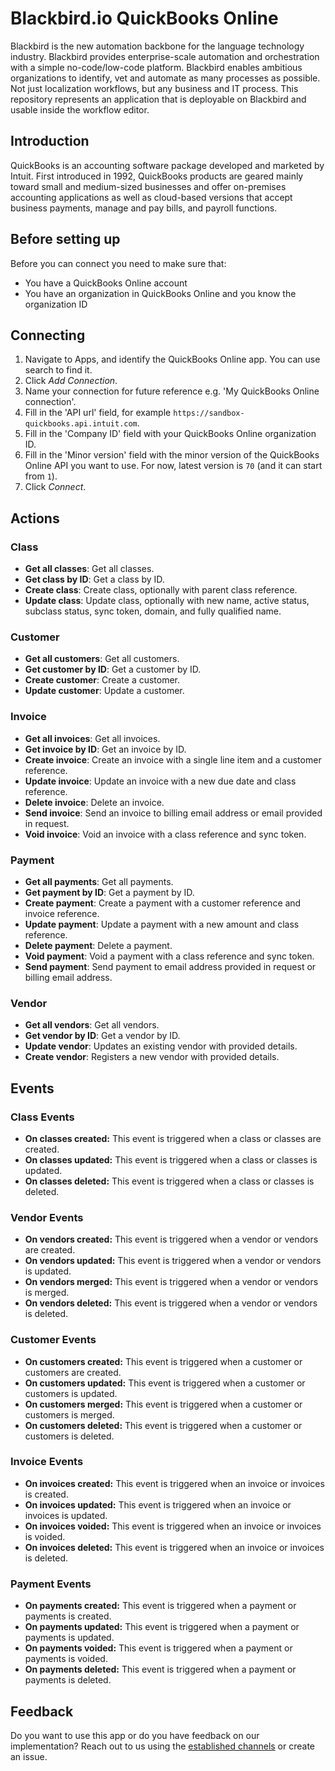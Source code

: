 ﻿# Blackbird.io QuickBooks Online

Blackbird is the new automation backbone for the language technology industry. Blackbird provides enterprise-scale automation and orchestration with a simple no-code/low-code platform. Blackbird enables ambitious organizations to identify, vet and automate as many processes as possible. Not just localization workflows, but any business and IT process. This repository represents an application that is deployable on Blackbird and usable inside the workflow editor.

## Introduction

<!-- begin docs -->

QuickBooks is an accounting software package developed and marketed by Intuit. First introduced in 1992, QuickBooks products are geared mainly toward small and medium-sized businesses and offer on-premises accounting applications as well as cloud-based versions that accept business payments, manage and pay bills, and payroll functions.

## Before setting up 

Before you can connect you need to make sure that:

- You have a QuickBooks Online account
- You have an organization in QuickBooks Online and you know the organization ID

## Connecting

1.  Navigate to Apps, and identify the QuickBooks Online app. You can use search to find it.
2. Click _Add Connection_.
3. Name your connection for future reference e.g. 'My QuickBooks Online connection'.
4. Fill in the 'API url' field, for example `https://sandbox-quickbooks.api.intuit.com`.
5. Fill in the 'Company ID' field with your QuickBooks Online organization ID.
6. Fill in the 'Minor version' field with the minor version of the QuickBooks Online API you want to use. For now, latest version is `70` (and it can start from `1`).
7. Click _Connect_.

## Actions

### Class

- **Get all classes**: Get all classes.
- **Get class by ID**: Get a class by ID.
- **Create class**: Create class, optionally with parent class reference.
- **Update class**: Update class, optionally with new name, active status, subclass status, sync token, domain, and fully qualified name.

### Customer

- **Get all customers**: Get all customers.
- **Get customer by ID**: Get a customer by ID.
- **Create customer**: Create a customer.
- **Update customer**: Update a customer.

### Invoice

- **Get all invoices**: Get all invoices.
- **Get invoice by ID**: Get an invoice by ID.
- **Create invoice**: Create an invoice with a single line item and a customer reference.
- **Update invoice**: Update an invoice with a new due date and class reference.
- **Delete invoice**: Delete an invoice.
- **Send invoice**: Send an invoice to billing email address or email provided in request.
- **Void invoice**: Void an invoice with a class reference and sync token.

### Payment

- **Get all payments**: Get all payments.
- **Get payment by ID**: Get a payment by ID.
- **Create payment**: Create a payment with a customer reference and invoice reference.
- **Update payment**: Update a payment with a new amount and class reference.
- **Delete payment**: Delete a payment.
- **Void payment**: Void a payment with a class reference and sync token.
- **Send payment**: Send payment to email address provided in request or billing email address.

### Vendor

- **Get all vendors**: Get all vendors.
- **Get vendor by ID**: Get a vendor by ID.
- **Update vendor**: Updates an existing vendor with provided details.
- **Create vendor**: Registers a new vendor with provided details.

## Events

### Class Events
- **On classes created:** This event is triggered when a class or classes are created.
- **On classes updated:** This event is triggered when a class or classes is updated.
- **On classes deleted:** This event is triggered when a class or classes is deleted.

### Vendor Events
- **On vendors created:** This event is triggered when a vendor or vendors are created.
- **On vendors updated:** This event is triggered when a vendor or vendors is updated.
- **On vendors merged:** This event is triggered when a vendor or vendors is merged.
- **On vendors deleted:** This event is triggered when a vendor or vendors is deleted.

### Customer Events
- **On customers created:** This event is triggered when a customer or customers are created.
- **On customers updated:** This event is triggered when a customer or customers is updated.
- **On customers merged:** This event is triggered when a customer or customers is merged.
- **On customers deleted:** This event is triggered when a customer or customers is deleted.

### Invoice Events
- **On invoices created:** This event is triggered when an invoice or invoices is created.
- **On invoices updated:** This event is triggered when an invoice or invoices is updated.
- **On invoices voided:** This event is triggered when an invoice or invoices is voided.
- **On invoices deleted:** This event is triggered when an invoice or invoices is deleted.

### Payment Events
- **On payments created:** This event is triggered when a payment or payments is created.
- **On payments updated:** This event is triggered when a payment or payments is updated.
- **On payments voided:** This event is triggered when a payment or payments is voided.
- **On payments deleted:** This event is triggered when a payment or payments is deleted.

## Feedback

Do you want to use this app or do you have feedback on our implementation? Reach out to us using the [established channels](https://www.blackbird.io/) or create an issue.

<!-- end docs -->
